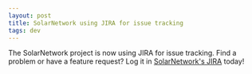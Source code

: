 ```yaml
---
layout: post
title: SolarNetwork using JIRA for issue tracking
tags: dev
---
```

The SolarNetwork project is now using JIRA for issue tracking. Find a problem
or have a feature request? Log it in [SolarNetwork's JIRA](http://data.solarnetwork.net/jira)
today!
